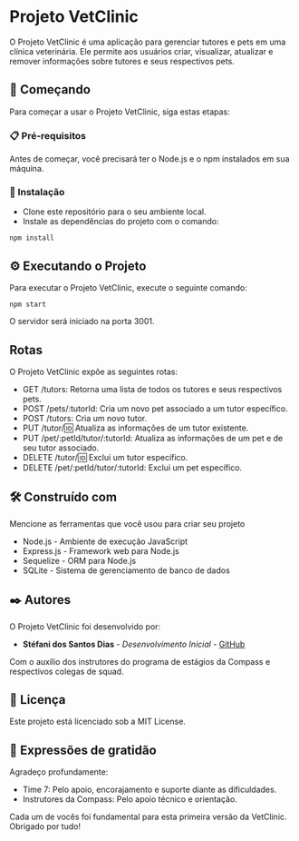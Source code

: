 # Projeto VetClinic

O Projeto VetClinic é uma aplicação para gerenciar tutores e pets em uma clínica veterinária. Ele permite aos usuários criar, visualizar, atualizar e remover informações sobre tutores e seus respectivos pets.

## 🚀 Começando

Para começar a usar o Projeto VetClinic, siga estas etapas:

### 📋 Pré-requisitos

Antes de começar, você precisará ter o Node.js e o npm instalados em sua máquina.

### 🔧 Instalação

- Clone este repositório para o seu ambiente local.
- Instale as dependências do projeto com o comando:

```
npm install
```

## ⚙️ Executando o Projeto

Para executar o Projeto VetClinic, execute o seguinte comando:

```
npm start
```

O servidor será iniciado na porta 3001.

## Rotas

O Projeto VetClinic expõe as seguintes rotas:

- GET /tutors: Retorna uma lista de todos os tutores e seus respectivos pets.
- POST /pets/:tutorId: Cria um novo pet associado a um tutor específico.
- POST /tutors: Cria um novo tutor.
- PUT /tutor/:id: Atualiza as informações de um tutor existente.
- PUT /pet/:petId/tutor/:tutorId: Atualiza as informações de um pet e de seu tutor associado.
- DELETE /tutor/:id: Exclui um tutor específico.
- DELETE /pet/:petId/tutor/:tutorId: Exclui um pet específico.

## 🛠️ Construído com

Mencione as ferramentas que você usou para criar seu projeto

- Node.js - Ambiente de execução JavaScript
- Express.js - Framework web para Node.js
- Sequelize - ORM para Node.js
- SQLite - Sistema de gerenciamento de banco de dados

## ✒️ Autores

O Projeto VetClinic foi desenvolvido por:

- **Stéfani dos Santos Dias** - _Desenvolvimento Inicial_ - [GitHub](https://github.com/linkParaPerfil)

Com o auxílio dos instrutores do programa de estágios da Compass e respectivos colegas de squad.

## 📄 Licença

Este projeto está licenciado sob a MIT License.

## 🎁 Expressões de gratidão

Agradeço profundamente:

- Time 7: Pelo apoio, encorajamento e suporte diante as dificuldades.
- Instrutores da Compass: Pelo apoio técnico e orientação.

Cada um de vocês foi fundamental para esta primeira versão da VetClinic. Obrigado por tudo!
